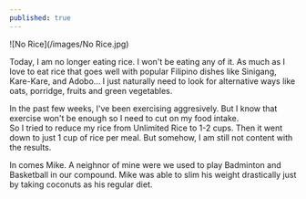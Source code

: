 ```yaml
---
published: true
---
```

![No Rice](/images/No Rice.jpg)

Today, I am no longer eating rice. I won't be eating any of it. As much as I love to eat rice that goes well with popular Filipino dishes like Sinigang, Kare-Kare, and Adobo... I just naturally need to look for alternative ways like oats, porridge, fruits and green vegetables.  

In the past few weeks, I've been exercising aggresively. But I know that exercise won't be enough so I need to cut on my food intake.   
So I tried to reduce my rice from Unlimited Rice to 1-2 cups. Then it went down to just 1 cup of rice per meal. But somehow, I am still not content with the results.

In comes Mike. A neighnor of mine were we used to play Badminton and Basketball in our compound. Mike was able to slim his weight drastically just by taking coconuts as his regular diet.